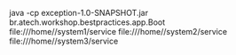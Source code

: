java -cp exception-1.0-SNAPSHOT.jar \
br.atech.workshop.bestpractices.app.Boot \
file:///home/<user>/system1/service file:///home/<user>/system2/service file:///home/<user>/system3/service 
